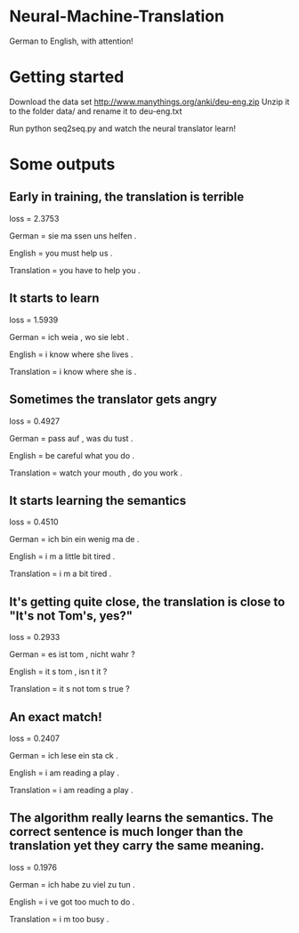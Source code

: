 # Neural-Machine-Translation
German to English, with attention!

# Getting started 
Download the data set http://www.manythings.org/anki/deu-eng.zip
Unzip it to the folder data/ and rename it to deu-eng.txt

Run python seq2seq.py and watch the neural translator learn!

# Some outputs
## Early in training, the translation is terrible
loss =  2.3753

German = sie ma ssen uns helfen .

English = you must help us .

Translation = you have to help you . <EOS>

## It starts to learn
loss = 1.5939

German = ich weia , wo sie lebt .

English = i know where she lives .

Translation = i know where she is . <EOS>

## Sometimes the translator gets angry
loss = 0.4927

German = pass auf , was du tust .

English = be careful what you do .

Translation = watch your mouth , do you work . <EOS>

## It starts learning the semantics
loss = 0.4510

German = ich bin ein wenig ma de .

English = i m a little bit tired .

Translation = i m a bit tired . <EOS>

## It's getting quite close, the translation is close to "It's not Tom's, yes?"
loss = 0.2933

German = es ist tom , nicht wahr ?

English = it s tom , isn t it ?

Translation = it s not tom s true ? <EOS>

## An exact match!
loss =  0.2407

German = ich lese ein sta ck .

English = i am reading a play .

Translation =  i am reading a play . <EOS>

## The algorithm really learns the semantics. The correct sentence is much longer than the translation yet they carry the same meaning.
loss =  0.1976

German = ich habe zu viel zu tun .

English = i ve got too much to do .

Translation = i m too busy . <EOS>
